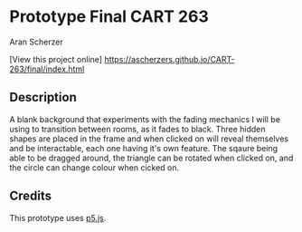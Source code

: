 # Prototype Final CART 263

Aran Scherzer

[View this project online] https://ascherzers.github.io/CART-263/final/index.html

## Description

A blank background that experiments with the fading mechanics I will be using to transition between rooms, as it fades to black. Three hidden shapes are placed in the frame and when clicked on will reveal themselves and be interactable, each one having it's own feature. The sqaure being able to be dragged around, the triangle can be rotated when clicked on, and the circle can change colour when cicked on.

## Credits

This prototype uses [p5.js](https://p5js.org).
